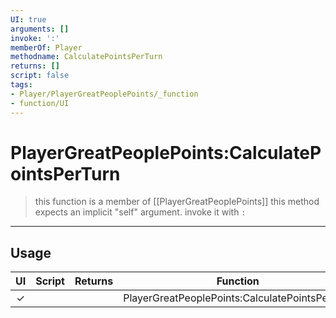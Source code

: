 ```yaml
---
UI: true
arguments: []
invoke: ':'
memberOf: Player
methodname: CalculatePointsPerTurn
returns: []
script: false
tags:
- Player/PlayerGreatPeoplePoints/_function
- function/UI
---
```

# PlayerGreatPeoplePoints:CalculatePointsPerTurn
> this function is a member of [[PlayerGreatPeoplePoints]]
> this method expects an implicit "self" argument. invoke it with `:`
-----
## Usage
|  UI | Script | Returns | Function | Arguments |
|:---:|:------:|-------:|:--------:|:---------|
|✓| ||PlayerGreatPeoplePoints:CalculatePointsPerTurn||
